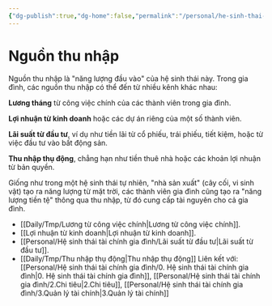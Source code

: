 ```yaml
---
{"dg-publish":true,"dg-home":false,"permalink":"/personal/he-sinh-thai-tai-chinh-gia-dinh/1-nguon-thu-nhap/","dgPassFrontmatter":true,"noteIcon":"","updated":"2025-01-14T22:16:44.162+07:00"}
---
```


# Nguồn thu nhập

Nguồn thu nhập là "năng lượng đầu vào" của hệ sinh thái này. Trong gia đình, các nguồn thu nhập có thể đến từ nhiều kênh khác nhau:

**Lương tháng** từ công việc chính của các thành viên trong gia đình.

**Lợi nhuận từ kinh doanh** hoặc các dự án riêng của một số thành viên.

**Lãi suất từ đầu tư**, ví dụ như tiền lãi từ cổ phiếu, trái phiếu, tiết kiệm, hoặc từ việc đầu tư vào bất động sản.

**Thu nhập thụ động**, chẳng hạn như tiền thuê nhà hoặc các khoản lợi nhuận từ bản quyền.


Giống như trong một hệ sinh thái tự nhiên, "nhà sản xuất" (cây cối, vi sinh vật) tạo ra năng lượng từ mặt trời, các thành viên gia đình cũng tạo ra "năng lượng tiền tệ" thông qua thu nhập, từ đó cung cấp tài nguyên cho cả gia đình.

- [[Daily/Tmp/Lương từ công việc chính\|Lương từ công việc chính]].
- [[Lợi nhuận từ kinh doanh\|Lợi nhuận từ kinh doanh]].
- [[Personal/Hệ sinh thái tài chính gia đình/Lãi suất từ đầu tư\|Lãi suất từ đầu tư]].
- [[Daily/Tmp/Thu nhập thụ động\|Thu nhập thụ động]]
Liên kết với: [[Personal/Hệ sinh thái tài chính gia đình/0. Hệ sinh thái tài chính gia đình\|0. Hệ sinh thái tài chính gia đình]], [[Personal/Hệ sinh thái tài chính gia đình/2.Chi tiêu\|2.Chi tiêu]], [[Personal/Hệ sinh thái tài chính gia đình/3.Quản lý tài chính\|3.Quản lý tài chính]]